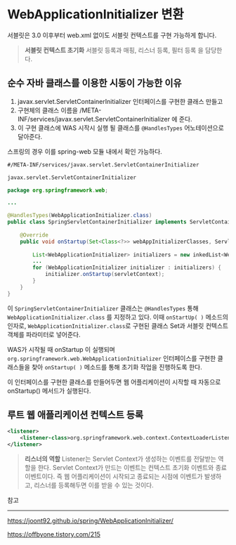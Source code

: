 # WebApplicationInitializer 변환

서블릿은 3.0 이후부터 web.xml 없이도 서블릿 컨텍스트를 구현 가능하게 합니다.

>**서블릿 컨텍스트 초기화**
>서블릿 등록과 매핑, 리스너 등록, 필터 등록 을 담당한다.

## 순수 자바 클래스를 이용한 시동이 가능한 이유

1. javax.servlet.ServletContainerInitializer 인터페이스를 구현한 클래스 만들고 
2. 구현체의 클래스 이름을 /META-INF/services/javax.servlet.ServletContainerInitializer 에 준다.
3. 이 구현 클래스에 WAS 시작시 실행 될 클래스를 `@HandlesTypes` 어노테이션으로 달아준다.

스프링의 경우 이를 spring-web 모듈 내에서 확인 가능하다.

```tex
#/META-INF/services/javax.servlet.ServletContainerInitializer

javax.servlet.ServletContainerInitializer
```

```java
package org.springframework.web;

...

@HandlesTypes(WebApplicationInitializer.class)
public class SpringServletContainerInitializer implements ServletContainerInitializer {
    
    @Override
	public void onStartup(Set<Class<?>> webAppInitializerClasses, ServletContext servletContext) throws ServletException {
        
		List<WebApplicationInitializer> initializers = new inkedList<WebApplicationInitializer>();
		...
		for (WebApplicationInitializer initializer : initializers) {
			initializer.onStartup(servletContext);
		}
	}
}

```

이 `SpringServletContainerInitializer` 클래스는 `@HandlesTypes` 통해 `WebApplicationInitializer.class` 를 지정하고 있다. 이때 `onStartUp( )` 메소드의 인자로, `WebApplicationInitializer.class`로 구현된 클래스 Set과 서블릿 컨텍스트 객체를 파라미터로 넣어준다.

WAS가 시작될 때 onStartup 이 실행되며 `org.springframework.web.WebApplicationInitializer` 인터페이스를 구현한 클래스들을 찾아 `onStartup( )` 메소드를 통해 초기화 작업을 진행하도록 한다.



이 인터페이스를 구현한 클래스를 만들어두면 웹 어플리케이션이 시작할 때 자동으로 onStartup() 메서드가 실행된다.


## 루트 웹 애플리케이션 컨텍스트 등록

```xml
<listener>
    <listener-class>org.springframework.web.context.ContextLoaderListener</listener-class>    
</listener>
```

> **리스너의 역할**
> Listener는 Servlet Context가 생성하는 이벤트를 전달받는 역할을 한다.
> Servlet Context가 만드는 이벤트는 컨텍스트 초기화 이벤트와 종료 이벤트이다.
> 즉 웹 어플리케이션이 시작되고 종료되는 시점에 이벤트가 발생하고, 리스너를 등록해두면 이를 받을 수 있는 것이다.









참고

---------

https://joont92.github.io/spring/WebApplicationInitializer/

https://offbyone.tistory.com/215

